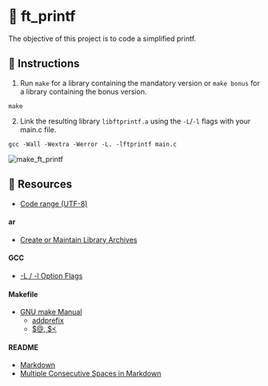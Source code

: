  # :large_orange_diamond: ft_printf

The objective of this project is to code a simplified printf.

## :small_orange_diamond: Instructions

1. Run `make` for a library containing the mandatory version or `make bonus` for a library containing the bonus version.
```
make
```

2. Link the resulting library `libftprintf.a` using the `-L`/`-l` flags with your main.c file.

```
gcc -Wall -Wextra -Werror -L. -lftprintf main.c
```

![make_ft_printf](https://user-images.githubusercontent.com/59726559/136529059-66aabf0d-6a2a-40e8-99cc-e9e9c1018f16.gif)

## :small_orange_diamond: Resources
- [Code range (UTF-8)](https://docs.microsoft.com/en-us/sql/relational-databases/collations/collation-and-unicode-support?view=sql-server-ver15#storage_differences)
#### ar
- [Create or Maintain Library Archives](https://www.ibm.com/docs/en/zos/2.4.0?topic=descriptions-ar-create-maintain-library-archives)
#### GCC
- [-L / -l Option Flags](https://www.rapidtables.com/code/linux/gcc/gcc-l.html)
#### Makefile
- [GNU make Manual](https://www.gnu.org/software/make/manual/make.html)
    - [addprefix](https://www.gnu.org/software/make/manual/make.html#File-Name-Functions)
    - [$@, $<](https://www.gnu.org/software/make/manual/html_node/Automatic-Variables.html#Automatic-Variables)
#### README
- [Markdown](https://docs.github.com/en/github/writing-on-github/getting-started-with-writing-and-formatting-on-github/basic-writing-and-formatting-syntax)
- [Multiple Consecutive Spaces in Markdown](https://steemit.com/markdown/@jamesanto/how-to-add-multiple-spaces-between-texts-in-markdown)